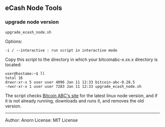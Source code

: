 ## eCash Node Tools 



### upgrade node version



    upgrade_ecash_node.sh

Options:

    -i / --interactive : run script in interactive mode


Copy this script to the directory in which your bitcoinabc-x.xx.x directory is located:

    user@hostame:~$ ll
    total 16
    drwxr-xr-x 5 user user 4096 Jan 11 12:33 bitcoin-abc-0.28.5
    -rwxr-xr-x 1 user user 7283 Jan 11 12:33 upgrade_ecash_node.sh



The script checks [Bitcoin ABC's site](https://download.bitcoinabc.org/latest/linux/) for the latest linux node version, and if it is not already running, downloads and runs it, and removes the old version.


---
Author: Anorn 
License: MIT License
